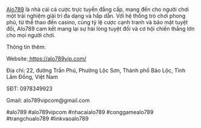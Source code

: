 <p><a href="https://alo789vip.com/"><span style="font-weight: 400;">Alo789</span></a><span style="font-weight: 400;"> l&agrave; nh&agrave; c&aacute;i c&aacute; cược trực tuyến đẳng cấp, mang đến cho người chơi một trải nghiệm giải tr&iacute; đa dạng v&agrave; hấp dẫn. Với hệ thống tr&ograve; chơi phong ph&uacute;, từ thể thao đến casino, c&ugrave;ng tỷ lệ cược cạnh tranh v&agrave; bảo mật tuyệt đối, Alo789 cam kết mang lại sự h&agrave;i l&ograve;ng tuyệt đối v&agrave; cơ hội chiến thắng lớn cho mọi người chơi.</span></p>
<p><span style="font-weight: 400;">Th&ocirc;ng tin th&ecirc;m:</span></p>
<p><span style="font-weight: 400;">Website:</span><a href="https://alo789vip.com/"> <span style="font-weight: 400;">https://alo789vip.com/</span></a></p>
<p><span style="font-weight: 400;">Địa chỉ: 22, đường Trần Ph&uacute;, Phường Lộc Sơn, Th&agrave;nh phố Bảo Lộc, Tỉnh L&acirc;m Đồng, Việt Nam</span></p>
<p><span style="font-weight: 400;">SĐT: 0978349923</span></p>
<p><span style="font-weight: 400;">Gmail: alo789vipcom@gmail.com</span></p>
<p><span style="font-weight: 400;">#alo789 #alo789vipcom #nhacaialo789 #conggamealo789 #trangchualo789 #linkvaoalo789</span></p>